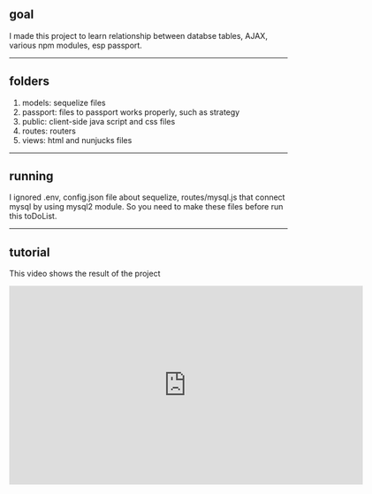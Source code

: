 ## goal<br>  
I made this project to learn relationship between databse tables, AJAX, various npm modules, esp passport. 
- - -
## folders<br>  
1. models: sequelize files
2. passport: files to passport works properly, such as strategy
3. public: client-side java script and css files
4. routes: routers
5. views: html and nunjucks files
- - -
## running<br>
I ignored .env, config.json file about sequelize, routes/mysql.js that connect mysql by using mysql2 module. So you need to make these files before run this toDoList.
- - -
## tutorial<br>  
This video shows the result of the project<br>  
<iframe width="640" height="360" src="https://youtu.be/YsU_IM5lNVw" frameborder="0" gesture="media" allowfullscreen=""></iframe>